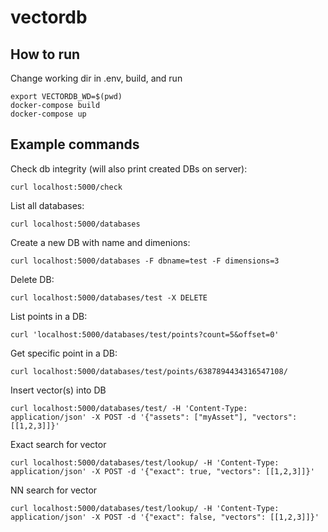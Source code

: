 # vectordb

## How to run
Change working dir in .env, build, and run
```
export VECTORDB_WD=$(pwd)
docker-compose build
docker-compose up
```

## Example commands

Check db integrity (will also print created DBs on server):
```
curl localhost:5000/check
```

List all databases:
```
curl localhost:5000/databases
```
Create a new DB with name and dimenions:
```
curl localhost:5000/databases -F dbname=test -F dimensions=3
```
Delete DB:
```
curl localhost:5000/databases/test -X DELETE
```

List points in a DB:
```
curl 'localhost:5000/databases/test/points?count=5&offset=0'
```
Get specific point in a DB:
```
curl localhost:5000/databases/test/points/6387894434316547108/
```

Insert vector(s) into DB
```
curl localhost:5000/databases/test/ -H 'Content-Type: application/json' -X POST -d '{"assets": ["myAsset"], "vectors": [[1,2,3]]}'
```

Exact search for vector
```
curl localhost:5000/databases/test/lookup/ -H 'Content-Type: application/json' -X POST -d '{"exact": true, "vectors": [[1,2,3]]}'
```
NN search for vector
```
curl localhost:5000/databases/test/lookup/ -H 'Content-Type: application/json' -X POST -d '{"exact": false, "vectors": [[1,2,3]]}'
```

